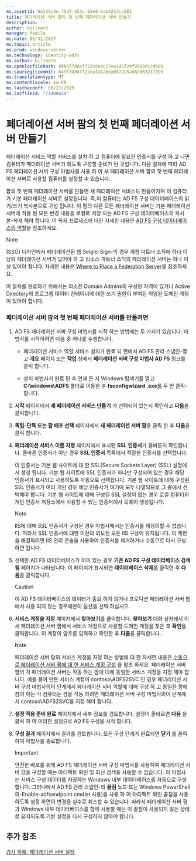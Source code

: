 ```yaml
---
ms.assetid: 5e334c4e-75a7-453c-83e8-5ab4243cc685
title: 페더레이션 서버 팜의 첫 번째 페더레이션 서버 만들기
description: ''
author: billmath
manager: femila
ms.date: 05/31/2017
ms.topic: article
ms.prod: windows-server
ms.technology: identity-adfs
ms.author: billmath
ms.openlocfilehash: 09b577ddcf722c6eac17ea145f29f9583d1cdb00
ms.sourcegitcommit: 6aff3d88ff22ea141a6ea6572a5ad8dd6321f199
ms.translationtype: MT
ms.contentlocale: ko-KR
ms.lasthandoff: 09/27/2019
ms.locfileid: "71408424"
---
```

# <a name="create-the-first-federation-server-in-a-federation-server-farm"></a>페더레이션 서버 팜의 첫 번째 페더레이션 서버 만들기

페더레이션 서비스 역할 서비스를 설치 하 고 컴퓨터에 필요한 인증서를 구성 하 고 나면 컴퓨터가 페더레이션 서버가 되도록 구성할 준비가 된 것입니다. 다음 절차에 따라 AD FS 페더레이션 서버 구성 마법사를 사용 하 여 새 페더레이션 서버 팜의 첫 번째 페더레이션 서버로 사용할 컴퓨터를 설정할 수 있습니다.  
  
팜의 첫 번째 페더레이션 서버를 만들면 새 페더레이션 서비스도 만들어지며 이 컴퓨터가 기본 페더레이션 서버로 설정됩니다. 즉,이 컴퓨터는 AD FS 구성 데이터베이스의 읽기\/쓰기 복사본으로 구성 됩니다. 이 팜의 다른 모든 페더레이션 서버는 기본 페더레이션 서버에 적용 된 모든 변경 내용을 로컬로 저장 되는 AD FS 구성 데이터베이스의 복사본\-복제 해야 합니다. 이 복제 프로세스에 대한 자세한 내용은 [AD FS 구성 데이터베이스의 역할](../../ad-fs/technical-reference/The-Role-of-the-AD-FS-Configuration-Database.md)을 참조하세요.  
  
> [!NOTE]  
> \(SSO\) 디자인에서 페더레이션된 웹 Single\-Sign\-의 경우 계정 파트너 조직에 하나 이상의 페더레이션 서버가 있어야 하 고 리소스 파트너 조직의 페더레이션 서버는 하나 이상 있어야 합니다. 자세한 내용은 [Where to Place a Federation Server](https://technet.microsoft.com/library/dd807127.aspx)를 참조하세요.  
  
이 절차를 완료하기 위해서는 최소한 Domain Admins의 구성원 자격이 있거나 Active Directory의 프로그램 데이터 컨테이너에 대한 쓰기 권한이 부여된 위임된 도메인 계정이 있어야 합니다.  
  
### <a name="to-create-the-first-federation-server-in-a-federation-server-farm"></a>페더레이션 서버 팜의 첫 번째 페더레이션 서버를 만들려면  
  
1.  AD FS 페더레이션 서버 구성 마법사를 시작 하는 방법에는 두 가지가 있습니다. 마법사를 시작하려면 다음 중 하나를 수행합니다.  
  
    -   페더레이션 서비스 역할 서비스 설치가 완료 되 면에서 AD FS 관리 스냅인\-열고 **개요** 페이지 또는 **작업** 창에서 **페더레이션 서버 구성 마법사 AD FS** 링크를 클릭 합니다.  
  
    -   설치 마법사가 완료 된 후 언제 든 지 Windows 탐색기를 열고 **C:\\windows\\ADFS** 폴더로 이동한 후 **fsconfigwizard .exe**를 두 번 클릭\-합니다.  
  
2.  **시작** 페이지에서 **새 페더레이션 서비스 만들기** 가 선택되어 있는지 확인하고 **다음**을 클릭합니다.  
  
3.  **독립\-단독 또는 팜 배포 선택** 페이지에서 **새 페더레이션 서버 팜**을 클릭 한 후 **다음**을 클릭 합니다.  
  
4.  **페더레이션 서비스 이름 지정** 페이지에서 표시된 **SSL 인증서**가 올바른지 확인합니다. 올바른 인증서가 아닌 경우 **SSL 인증서** 목록에서 적절한 인증서를 선택합니다.  
  
    이 인증서는 기본 웹 사이트에 대 한 SSL(Secure Sockets Layer) \(SSL\) 설정에서 생성 됩니다. 기본 웹 사이트에 SSL 인증서가 하나만 구성되어 있는 경우 해당 인증서가 표시되고 사용하도록 자동으로 선택됩니다. 기본 웹 사이트에 대해 구성된 SSL 인증서가 여러 개인 경우 해당 인증서가 여기에 모두 나열되므로 그 중에서 선택해야 합니다. 기본 웹 사이트에 대해 구성된 SSL 설정이 없는 경우 로컬 컴퓨터의 개인 인증서 저장소에서 사용할 수 있는 인증서에서 목록이 생성됩니다.  
  
    > [!NOTE]  
    > IIS에 대해 SSL 인증서가 구성된 경우 마법사에서는 인증서를 재정의할 수 없습니다. 따라서 SSL 인증서에 대한 이전의 의도된 모든 IIS 구성이 유지됩니다. 이 제한을 해결하려면 IIS 관리 콘솔을 사용하여 인증서를 제거하거나 수동으로 다시 구성하면 됩니다.  
  
5.  선택한 AD FS 데이터베이스가 이미 있는 경우 **기존 AD FS 구성 데이터베이스 검색 됨** 페이지가 나타납니다. 이 페이지가 표시되면 **데이터베이스 삭제**를 클릭한 후 **다음**을 클릭합니다.  
  
    > [!CAUTION]  
    > 이 AD FS 데이터베이스의 데이터가 중요 하지 않거나 프로덕션 페더레이션 서버 팜에서 사용 되지 않는 경우에만이 옵션을 선택 하십시오.  
  
6.  **서비스 계정을 지정** 페이지에서 **찾아보기**를 클릭합니다. **찾아보기** 대화 상자에서 이 새 페더레이션 서버 팜에서 서비스 계정으로 사용할 도메인 계정을 찾은 후 **확인**을 클릭합니다. 이 계정의 암호를 입력하고 확인한 후 **다음**을 클릭합니다.  
  
    > [!NOTE]  
    > 페더레이션 서버 팜의 서비스 계정을 지정 하는 방법에 대 한 자세한 내용은 [수동으로 페더레이션 서버 팜에 대 한 서비스 계정 구성](Manually-Configure-a-Service-Account-for-a-Federation-Server-Farm.md) 을 참조 하세요. 페더레이션 서버 팜의 각 페더레이션 서버는 작동 하는 팜에 대해 동일한 서비스 계정을 지정 해야 합니다. 예를 들어 만든 서비스 계정이 contoso\\ADFS2SVC 인 경우 페더레이션 서버 구성 마법사의이 단계에서 페더레이션 서버 역할에 대해 구성 하 고 동일한 팜에 참여 하는 각 컴퓨터는 팜을 작동 하려면 페더레이션 서버 구성 마법사의이 단계에서 contoso\\ADFS2SVC를 지정 해야 합니다.  
  
7.  **설정 적용 준비 완료** 페이지에서 세부 정보를 검토합니다. 설정이 올바르면 **다음** 을 클릭 하 여 이러한 설정으로 AD FS 구성을 시작 합니다.  
  
8.  **구성 결과** 페이지에서 결과를 검토합니다. 모든 구성 단계가 완료되면 **닫기**  를 클릭하여 마법사를 종료합니다.  
  
    > [!IMPORTANT]  
    > 안전한 배포를 위해 AD FS 페더레이션 서버 구성 마법사를 사용하여 페더레이션 서버 팜을 구성할 때는 아티팩트 확인 및 회신 검색을 사용할 수 없습니다. 이 마법사는 서비스 구성 데이터를 저장하는 Windows 내부 데이터베이스를 자동으로 구성합니다. 그러나에서 AD FS 관리 스냅인\-의 **끝점** 노드 또는 Windows PowerShell의\-Enable-adfsendpoint cmdlet 사용)을 사용 하 여 아티팩트 확인 끝점을 사용 하도록 설정 하면이 변경을 실수로 취소할 수 있습니다. 따라서 페더레이션 서버 팜과 Windows 내부 데이터베이스를 함께 사용할 때는 이 끝점이 사용되지 않는 상태로 유지되도록 기본 설정을 다시 구성하지 않아야 합니다.  
  
## <a name="additional-references"></a>추가 참조  
[검사 목록: 페더레이션 서버 설정](Checklist--Setting-Up-a-Federation-Server.md)  
  

